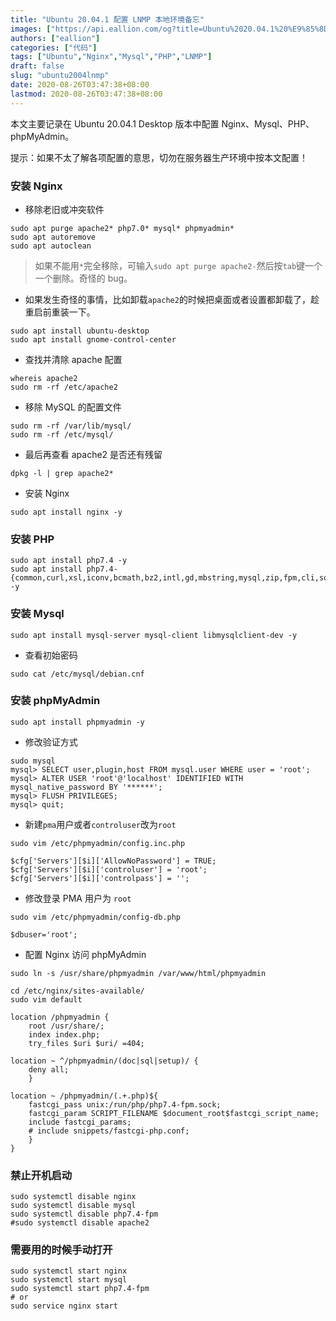 ```yaml
---
title: "Ubuntu 20.04.1 配置 LNMP 本地环境备忘"
images: ["https://api.eallion.com/og?title=Ubuntu%2020.04.1%20%E9%85%8D%E7%BD%AE%20LNMP%20%E6%9C%AC%E5%9C%B0%E7%8E%AF%E5%A2%83%E5%A4%87%E5%BF%98"]
authors: ["eallion"]
categories: ["代码"]
tags: ["Ubuntu","Nginx","Mysql","PHP","LNMP"]
draft: false
slug: "ubuntu2004lnmp"
date: 2020-08-26T03:47:38+08:00
lastmod: 2020-08-26T03:47:38+08:00
---
```


本文主要记录在 Ubuntu 20.04.1 Desktop 版本中配置 Nginx、Mysql、PHP、phpMyAdmin。

提示：如果不太了解各项配置的意思，切勿在服务器生产环境中按本文配置！

### 安装 Nginx

- 移除老旧或冲突软件

```
sudo apt purge apache2* php7.0* mysql* phpmyadmin*
sudo apt autoremove
sudo apt autoclean
```

> 如果不能用`*`完全移除，可输入`sudo apt purge apache2-`然后按`tab`键一个一个删除。奇怪的 bug。

- 如果发生奇怪的事情，比如卸载`apache2`的时候把桌面或者设置都卸载了，趁重启前重装一下。

```
sudo apt install ubuntu-desktop
sudo apt install gnome-control-center
```

- 查找并清除 apache 配置

```
whereis apache2
sudo rm -rf /etc/apache2
```

- 移除 MySQL 的配置文件

```
sudo rm -rf /var/lib/mysql/
sudo rm -rf /etc/mysql/
```

- 最后再查看 apache2 是否还有残留

```
dpkg -l | grep apache2*
```

- 安装 Nginx

```
sudo apt install nginx -y
```

### 安装 PHP

```
sudo apt install php7.4 -y
sudo apt install php7.4-{common,curl,xsl,iconv,bcmath,bz2,intl,gd,mbstring,mysql,zip,fpm,cli,soap,redis,sqlite3} -y
```

### 安装 Mysql

```
sudo apt install mysql-server mysql-client libmysqlclient-dev -y
```

- 查看初始密码

```
sudo cat /etc/mysql/debian.cnf
```

### 安装 phpMyAdmin

```
sudo apt install phpmyadmin -y
```

- 修改验证方式

```
sudo mysql
mysql> SELECT user,plugin,host FROM mysql.user WHERE user = 'root';
mysql> ALTER USER 'root'@'localhost' IDENTIFIED WITH mysql_native_password BY '******';
mysql> FLUSH PRIVILEGES;
mysql> quit;
```

- 新建`pma`用户或者`controluser`改为`root`

```
sudo vim /etc/phpmyadmin/config.inc.php
```

```
$cfg['Servers'][$i]['AllowNoPassword'] = TRUE;
$cfg['Servers'][$i]['controluser'] = 'root';
$cfg['Servers'][$i]['controlpass'] = '';
```

- 修改登录 PMA 用户为 `root`

```
sudo vim /etc/phpmyadmin/config-db.php
```

```
$dbuser='root';
```

- 配置 Nginx 访问 phpMyAdmin

```
sudo ln -s /usr/share/phpmyadmin /var/www/html/phpmyadmin
```

```
cd /etc/nginx/sites-available/
sudo vim default
```

```
location /phpmyadmin {
    root /usr/share/;
    index index.php;
    try_files $uri $uri/ =404;

location ~ ^/phpmyadmin/(doc|sql|setup)/ {
    deny all;
    }

location ~ /phpmyadmin/(.+.php)${
    fastcgi_pass unix:/run/php/php7.4-fpm.sock;
    fastcgi_param SCRIPT_FILENAME $document_root$fastcgi_script_name;
    include fastcgi_params;
    # include snippets/fastcgi-php.conf;
    }
}
```

### 禁止开机启动

```
sudo systemctl disable nginx
sudo systemctl disable mysql
sudo systemctl disable php7.4-fpm
#sudo systemctl disable apache2
```

### 需要用的时候手动打开

```
sudo systemctl start nginx
sudo systemctl start mysql
sudo systemctl start php7.4-fpm
# or
sudo service nginx start
```
